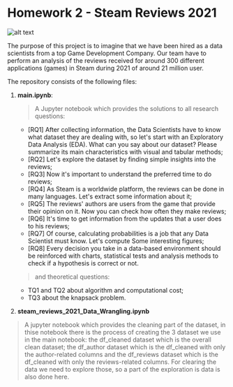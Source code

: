# Homework 2 - Steam Reviews 2021

![alt text](https://media.amicopc.com/wp-content/uploads/2015/07/18164459/steam.jpg)

The purpose of this project is to imagine that we have been hired as a data scientists from a top Game Development Company. Our team have to perform an analysis of the reviews received for around 300 different applications (games) in Steam during 2021 of around 21 million user.

The repository consists of the following files:

1. __main.ipynb__:
   > A Jupyter notebook which provides the solutions to all research questions:
   - [RQ1] After collecting information, the Data Scientists have to know what dataset they are dealing with, so let's start with an Exploratory Data Analysis (EDA). What can you say about our dataset? Please summarize its main characteristics with visual and tabular methods;
   - [RQ2] Let's explore the dataset by finding simple insights into the reviews;
   - [RQ3] Now it's important to understand the preferred time to do reviews;
   - [RQ4] As Steam is a worldwide platform, the reviews can be done in many languages. Let's extract some information about it;
   - [RQ5] The reviews' authors are users from the game that provide their opinion on it. Now you can check how often they make reviews;
   - [RQ6] It's time to get information from the updates that a user does to his reviews;
   - [RQ7] Of course, calculating probabilities is a job that any Data Scientist must know. Let's compute Some interesting figures;
   - [RQ8] Every decision you take in a data-based environment should be reinforced with charts, statistical tests and analysis methods to check if a hypothesis is correct or not.
  
   > and theoretical questions:
   - TQ1 and TQ2 about algorithm and computational cost;
   - TQ3 about the knapsack problem.


2. __steam_reviews_2021_Data_Wrangling.ipynb__
  > A jupyter notebook which provides the cleaning part of the dataset, in thise notebook there is the process of creating the 3 dataset we use in the main notebook: the df_cleaned dataset which is the overall clean dataset; the df_author dataset which is the df_cleaned with only the author-related columns and the df_reviews dataset which is the df_cleaned with only the reviews-related columns. For clearing the data we need to explore those, so a part of the exploration is data is also done here.
